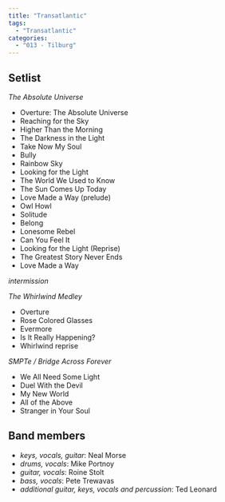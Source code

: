 ```yaml
---
title: "Transatlantic"
tags:
  - "Transatlantic"
categories:
  - "013 - Tilburg"
---
```


## Setlist

_The Absolute Universe_

- Overture: The Absolute Universe
- Reaching for the Sky
- Higher Than the Morning
- The Darkness in the Light
- Take Now My Soul
- Bully
- Rainbow Sky
- Looking for the Light
- The World We Used to Know
- The Sun Comes Up Today
- Love Made a Way (prelude)
- Owl Howl
- Solitude
- Belong
- Lonesome Rebel
- Can You Feel It
- Looking for the Light (Reprise)
- The Greatest Story Never Ends
- Love Made a Way

_intermission_

_The Whirlwind Medley_

- Overture
- Rose Colored Glasses
- Evermore
- Is It Really Happening?
- Whirlwind reprise

_SMPTe / Bridge Across Forever_

- We All Need Some Light
- Duel With the Devil
- My New World
- All of the Above
- Stranger in Your Soul

## Band members

- _keys, vocals, guitar_: Neal Morse
- _drums, vocals_: Mike Portnoy
- _guitar, vocals_: Roine Stolt
- _bass, vocals_: Pete Trewavas
- _additional guitar, keys, vocals and percussion_: Ted Leonard
